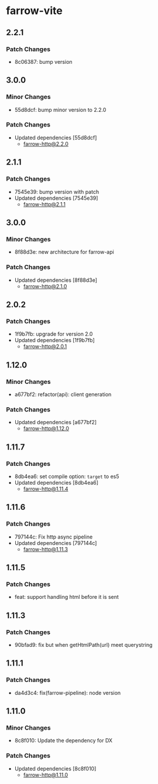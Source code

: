 # farrow-vite

## 2.2.1

### Patch Changes

- 8c06387: bump version

## 3.0.0

### Minor Changes

- 55d8dcf: bump minor version to 2.2.0

### Patch Changes

- Updated dependencies [55d8dcf]
  - farrow-http@2.2.0

## 2.1.1

### Patch Changes

- 7545e39: bump version with patch
- Updated dependencies [7545e39]
  - farrow-http@2.1.1

## 3.0.0

### Minor Changes

- 8f88d3e: new architecture for farrow-api

### Patch Changes

- Updated dependencies [8f88d3e]
  - farrow-http@2.1.0

## 2.0.2

### Patch Changes

- 1f9b7fb: upgrade for version 2.0
- Updated dependencies [1f9b7fb]
  - farrow-http@2.0.1

## 1.12.0

### Minor Changes

- a677bf2: refactor(api): client generation

### Patch Changes

- Updated dependencies [a677bf2]
  - farrow-http@1.12.0

## 1.11.7

### Patch Changes

- 8db4ea6: set compile option: `target` to es5
- Updated dependencies [8db4ea6]
  - farrow-http@1.11.4

## 1.11.6

### Patch Changes

- 797144c: Fix http async pipeline
- Updated dependencies [797144c]
  - farrow-http@1.11.3

## 1.11.5

### Patch Changes

- feat: support handling html before it is sent

## 1.11.3

### Patch Changes

- 90bfad9: fix but when getHtmlPath(url) meet querystring

## 1.11.1

### Patch Changes

- da4d3c4: fix(farrow-pipeline): node version

## 1.11.0

### Minor Changes

- 8c8f010: Update the dependency for DX

### Patch Changes

- Updated dependencies [8c8f010]
  - farrow-http@1.11.0
